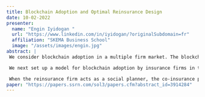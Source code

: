 ```yaml
---
title: Blockchain Adoption and Optimal Reinsurance Design 
date: 10-02-2022  
presenter:
  name: "Engin Iyidogan "
  url: "https://www.linkedin.com/in/iyidogan/?originalSubdomain=fr"
  affiliation: "SKEMA Business School"
  image: "/assets/images/engin.jpg" 
abstract: | 
 We consider blockchain adoption in a multiple firm market. The blockchain cost per firm decreases with the adoption rate as the cost of verification and recording is distributed among the adopters. We study the Nash equilibria of the adoption game and derive results on existence and uniqueness in terms of the cost structure. We characterize the gap between the social optimum and the Nash equilibrium for different blockchain cost structures, e.g. exponential, linear and quadratic.

 We next set up a model for blockchain adoption by insurance firms in the presence of a reinsurer. We integrate the insurance specific contractual characteristics such as premiums and indemnities, and we account for the utility function of the parties. For exponential utility, we show that the problem reduces to a generic blockchain adoption problem, with modified cost structure, which is found in closed form depending on all the contractual characteristics and the risk aversion coefficients.

 When the reinsurance firm acts as a social planner, the co-insurance premiums are optimally chosen depending on the insurers’ adoption decision. This serves as a mechanism to select an outcome with higher adoption rate. 
paper: "https://papers.ssrn.com/sol3/papers.cfm?abstract_id=3914284"
---
```

